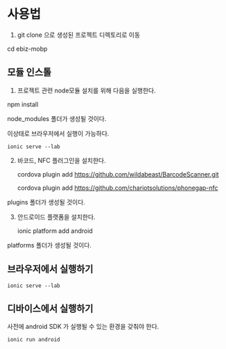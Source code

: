 # 사용법
1. git clone 으로 생성된 프로젝트 디렉토리로 이동

  cd ebiz-mobp

## 모듈 인스톨
1. 프로젝트 관련 node모듈 설치를 위해 다음을 실행한다.

  npm install

node_modules 폴더가 생성될 것이다.

이상태로 브라우저에서 실행이 가능하다.

	ionic serve --lab


2. 바코드, NFC 플러그인을 설치한다.

	cordova plugin add https://github.com/wildabeast/BarcodeScanner.git
	
	cordova plugin add https://github.com/chariotsolutions/phonegap-nfc
	
plugins 폴더가 생성될 것이다.


3. 안드로이드 플랫폼을 설치한다.

	ionic platform add android

platforms 폴더가 생성될 것이다.


## 브라우저에서 실행하기

	ionic serve --lab

## 디바이스에서 실행하기
사전에 android SDK 가 실행될 수 있는 환경을 갖춰야 한다.

	ionic run android
	

